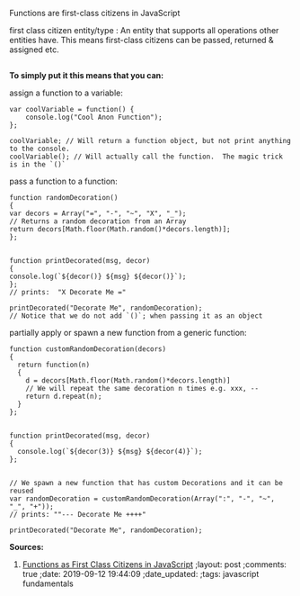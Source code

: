 Functions are first-class citizens in JavaScript


first class citizen entity/type
:  An entity that supports all operations other entities have. This means first-class citizens can be passed, returned & assigned etc.
## 


**To simply put it this means that you can:**

assign a function to a variable:

```
var coolVariable = function() {
    console.log("Cool Anon Function");
};

coolVariable; // Will return a function object, but not print anything to the console.
coolVariable(); // Will actually call the function.  The magic trick is in the `()`
```

pass a function to a function:

```
function randomDecoration()
{
var decors = Array("=", "-", "~", "X", "_");
// Returns a random decoration from an Array
return decors[Math.floor(Math.random()*decors.length)];
};


function printDecorated(msg, decor)
{
console.log(`${decor()} ${msg} ${decor()}`);
};
// prints:  "X Decorate Me ="

printDecorated("Decorate Me", randomDecoration);
// Notice that we do not add `()`; when passing it as an object
```

partially apply or spawn a new function from a generic function:

```
function customRandomDecoration(decors)
{
  return function(n)
  {
    d = decors[Math.floor(Math.random()*decors.length)]
    // We will repeat the same decoration n times e.g. xxx, --
    return d.repeat(n);
  }
};


function printDecorated(msg, decor)
{
  console.log(`${decor(3)} ${msg} ${decor(4)}`);
};


// We spawn a new function that has custom Decorations and it can be reused
var randomDecoration = customRandomDecoration(Array(":", "-", "~", "_", "+"));
// prints: ""--- Decorate Me ++++"

printDecorated("Decorate Me", randomDecoration);
```
**Sources:**

1. [Functions as First Class Citizens in JavaScript](http://ryanchristiani.com/functions-as-first-class-citizens-in-javascript/)
;layout: post
;comments: true
;date: 2019-09-12 19:44:09
;date_updated: 
;tags: javascript fundamentals
